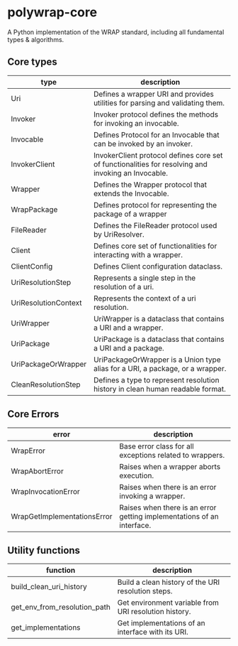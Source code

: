 # polywrap-core

A Python implementation of the WRAP standard, including all fundamental types & algorithms.

## Core types

| type | description |
| - | - |
| Uri | Defines a wrapper URI and provides utilities for parsing and validating them. |
| Invoker | Invoker protocol defines the methods for invoking an invocable. |
| Invocable | Defines Protocol for an Invocable that can be invoked by an invoker. |
| InvokerClient | InvokerClient protocol defines core set of functionalities for resolving and invoking an Invocable. |
| Wrapper | Defines the Wrapper protocol that extends the Invocable. |
| WrapPackage | Defines protocol for representing the package of a wrapper |
| FileReader | Defines the FileReader protocol used by UriResolver. |
| Client | Defines core set of functionalities for interacting with a wrapper. |
| ClientConfig | Defines Client configuration dataclass. | 
| UriResolutionStep | Represents a single step in the resolution of a uri. |
| UriResolutionContext | Represents the context of a uri resolution. |
| UriWrapper | UriWrapper is a dataclass that contains a URI and a wrapper. |
| UriPackage | UriPackage is a dataclass that contains a URI and a package. |
| UriPackageOrWrapper | UriPackageOrWrapper is a Union type alias for a URI, a package, or a wrapper. |
| CleanResolutionStep | Defines a type to represent resolution history in clean human readable format. |

## Core Errors

| error | description |
| - | - |
| WrapError | Base error class for all exceptions related to wrappers. |
| WrapAbortError | Raises when a wrapper aborts execution. |
| WrapInvocationError | Raises when there is an error invoking a wrapper. |
| WrapGetImplementationsError | Raises when there is an error getting implementations of an interface. |

## Utility functions

| function | description |
| - | - |
| build_clean_uri_history | Build a clean history of the URI resolution steps. |
| get_env_from_resolution_path | Get environment variable from URI resolution history. |
| get_implementations | Get implementations of an interface with its URI. |
